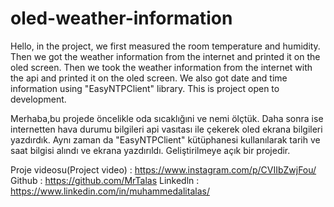 # oled-weather-information

Hello, in the project, we first measured the room temperature and humidity.
Then we got the weather information from the internet and printed it on the oled screen.
Then we took the weather information from the internet with the api and printed it on the oled screen.
We also got date and time information using "EasyNTPClient" library.
This is project open to development.


Merhaba,bu projede öncelikle oda sıcaklığıni ve nemi ölçtük.
Daha sonra ise internetten hava durumu bilgileri api vasıtası ile çekerek oled ekrana bilgileri yazdırdık.
Aynı zaman da "EasyNTPClient" kütüphanesi kullanılarak tarih ve saat bilgisi alındı ve ekrana yazdırıldı.
Geliştirilmeye açık bir projedir.

Proje videosu(Project video) : https://www.instagram.com/p/CVIIbZwjFou/
Github : https://github.com/MrTalas
Linkedln : https://www.linkedin.com/in/muhammedalitalas/
